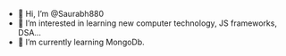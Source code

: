 - 👋 Hi, I’m @Saurabh880
- 👀 I’m interested in learning new computer technology, JS frameworks, DSA...
- 🌱 I’m currently learning MongoDb.

<!---
Saurabh880/Saurabh880 is a ✨ special ✨ repository because its `README.md` (this file) appears on your GitHub profile.
You can click the Preview link to take a look at your changes.
--->

